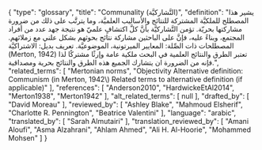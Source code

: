 {
    "type": "glossary",
    "title": "Communality (التَّشاركيَّة)",
    "definition": "يشير هذا المصطلح للملكيَّة المشتركة للنتائج والأساليب العلميَّة، وما يترتَّب على ذلك من ضرورة مشاركتها بحريّة.  تؤمن التَّشاركيَّة  بأنَّ كلَّ اكتشافٍ علميّ هو نتيجة جهد عدد من أفراد المجتمع، وبناءً عليه، فإنَّ على الباحثين مشاركة نتائج بحوثهم بشكل علني  مع زملائهم.  المصطلحات ذات الصِّلة: المعايير الميرتونية، الموضوعيَّة.  تعريف بديل: الاشتراكيَّة (Merton, 1942)  تعتبر الطرق والنتائج العلمية في البحث ملكية عامة وإرثًا مشتركًا لذا فإنه من الضرورة ان يتشارك الجميع هذه الطرق والنتائج  بحرية ومصداقية.",
    "related_terms": [
        "Mertonian norms",
        "Objectivity Alternative definition: Communism (in Merton, 1942\\) Related terms to alternative definition (if applicable)"
    ],
    "references": [
        "Anderson2010",
        "HardwickeEtAl2014",
        "Merton1938",
        "Merton1942"
    ],
    "alt_related_terms": [
        null
    ],
    "drafted_by": [
        "David Moreau"
    ],
    "reviewed_by": [
        "Ashley Blake",
        "Mahmoud Elsherif",
        "Charlotte R. Pennington",
        "Beatrice Valentini"
    ],
    "language": "arabic",
    "translated_by": [
        "Sarah Almutairi"
    ],
    "translation_reviewed_by": [
        "Amani Aloufi",
        "Asma Alzahrani",
        "Ahlam Ahmed",
        "Ali H. Al-Hoorie",
        "Mohammed Mohsen"
    ]
}